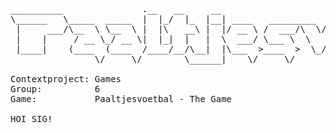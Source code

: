 <pre>
__________               .__   __     __                                   __ ___.          .__   
\______   \_____  _____  |  |_/  |_  |__| ____   _________  ______   _____/  |\_ |__ _____  |  |  
 |     ___/\__  \ \__  \ |  |\   __\ |  |/ __ \ /  ___/\  \/ /  _ \_/ __ \   __\ __ \\__  \ |  |  
 |    |     / __ \_/ __ \|  |_|  |   |  \  ___/ \___ \  \   (  (_) )  ___/|  | | \_\ \/ __ \|  |__
 |____|    (____  (____  /____/__/\__|  |\___  >____  >  \_/ \____/ \___  >__| |___  (____  /____/
                \/     \/        \______|    \/     \/                  \/         \/     \/      

Contextproject: Games
Group: 			6
Game:			Paaltjesvoetbal - The Game

HOI SIG!

</pre> 